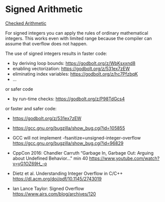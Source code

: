 
# Signed Arithmetic #

[Checked Arithmetic](./checked.mkd)

For signed integers you can apply the rules of ordinary mathematical integers.
This works even with limited range because the compiler can assume that
overflow does not happen. 

The use of signed integers results in faster code:

* by deriving loop bounds: https://godbolt.org/z/WbKsxxnd8
* enabling vectorization: https://godbolt.org/z/531ex7zEW
* eliminating index variables: https://godbolt.org/z/hc7PfzbqK
* ...

or safer code

* by run-time checks: https://godbolt.org/z/P98TdGcs4

or faster and safer code:

* https://godbolt.org/z/531ex7zEW
* https://gcc.gnu.org/bugzilla/show_bug.cgi?id=105855



* GCC will not implement -fsanitize=unsigned-integer-overflow
  https://gcc.gnu.org/bugzilla/show_bug.cgi?id=96829

* CppCon 2016: Chandler Carruth “Garbage In, Garbage Out: Arguing about Undefined Behavior..."
  min 40 https://www.youtube.com/watch?v=yG1OZ69H_-o
  
* Dietz et al. Understanding Integer Overflow in C/C++
  https://dl.acm.org/doi/pdf/10.1145/2743019

* Ian Lance Taylor: Signed Overflow
  https://www.airs.com/blog/archives/120
